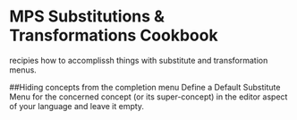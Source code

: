 # MPS Substitutions & Transformations Cookbook
recipies how to accomplissh things with substitute and transformation menus.

##Hiding concepts from the completion menu﻿
Define a Default Substitute Menu for the concerned concept (or its super-concept) in the editor aspect of your language and leave it empty. 